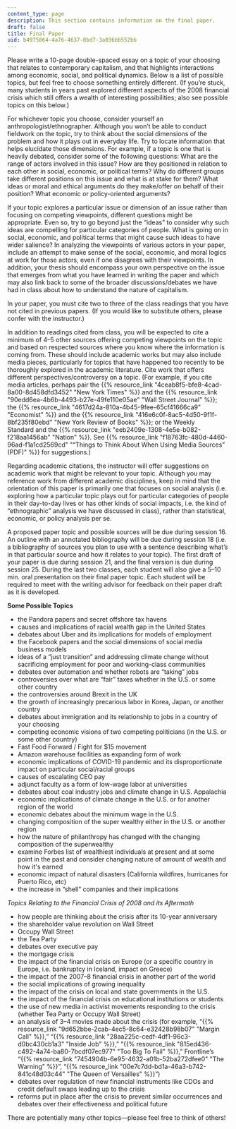 ```yaml
---
content_type: page
description: This section contains information on the final paper.
draft: false
title: Final Paper
uid: b4975864-4a76-4637-8bd7-3a036bb552bb
---
```

Please write a 10-page double-spaced essay on a topic of your choosing that relates to contemporary capitalism, and that highlights interactions among economic, social, and political dynamics. Below is a list of possible topics, but feel free to choose something entirely different. (If you’re stuck, many students in years past explored different aspects of the 2008 financial crisis which still offers a wealth of interesting possibilities; also see possible topics on this below.)

For whichever topic you choose, consider yourself an anthropologist/ethnographer. Although you won’t be able to conduct fieldwork on the topic, try to think about the social dimensions of the problem and how it plays out in everyday life. Try to locate information that helps elucidate those dimensions. For example, if a topic is one that is heavily debated, consider some of the following questions: What are the range of actors involved in this issue? How are they positioned in relation to each other in social, economic, or political terms? Why do different groups take different positions on this issue and what is at stake for them? What ideas or moral and ethical arguments do they make/offer on behalf of their position? What economic or policy-oriented arguments?

If your topic explores a particular issue or dimension of an issue rather than focusing on competing viewpoints, different questions might be appropriate. Even so, try to go beyond just the “ideas” to consider why such ideas are compelling for particular categories of people. What is going on in social, economic, and political terms that might cause such ideas to have wider salience? In analyzing the viewpoints of various actors in your paper, include an attempt to make sense of the social, economic, and moral logics at work for those actors, even if one disagrees with their viewpoints. In addition, your thesis should encompass your own perspective on the issue that emerges from what you have learned in writing the paper and which may also link back to some of the broader discussions/debates we have had in class about how to understand the nature of capitalism.

In your paper, you must cite two to three of the class readings that you have not cited in previous papers. (If you would like to substitute others, please confer with the instructor.)

In addition to readings cited from class, you will be expected to cite a minimum of 4–5 other sources offering competing viewpoints on the topic and based on respected sources where you know where the information is coming from. These should include academic works but may also include media pieces, particularly for topics that have happened too recently to be thoroughly explored in the academic literature. Cite work that offers different perspectives/controversy on a topic. (For example, if you cite media articles, perhaps pair the {{% resource_link "4ceab8f5-bfe8-4cad-8a00-8d458dfd3452" "New York Times" %}} and the {{% resource_link "90edd6ea-4b6b-4493-b27e-49fe110e05ae" "Wall Street Journal" %}}; the {{% resource_link "4617d24a-810a-4b45-9fee-65cf41666ca9" "Economist" %}} and the {{% resource_link "416e6c0f-8ac5-4d50-9f1f-8bf235f80ebd" "New York Review of Books" %}}; or the Weekly Standard and the {{% resource_link "eeb2409e-1308-4e5e-b082-f218aa1456ab" "Nation" %}}. See {{% resource_link "f18763fc-480d-4460-96ad-f1a1cd2569cd" "“Things to Think About When Using Media Sources” (PDF)" %}} for suggestions.)

Regarding academic citations, the instructor will offer suggestions on academic work that might be relevant to your topic. Although you may reference work from different academic disciplines, keep in mind that the orientation of this paper is primarily one that focuses on social analysis (i.e. exploring how a particular topic plays out for particular categories of people in their day-to-day lives or has other kinds of social impacts, i.e. the kind of “ethnographic” analysis we have discussed in class), rather than statistical, economic, or policy analysis per se.

A proposed paper topic and possible sources will be due during session 16. An outline with an annotated bibliography will be due during session 18 (i.e. a bibliography of sources you plan to use with a sentence describing what’s in that particular source and how it relates to your topic). The first draft of your paper is due during session 21, and the final version is due during session 25. During the last two classes, each student will also give a 5–10 min. oral presentation on their final paper topic. Each student will be required to meet with the writing advisor for feedback on their paper draft as it is developed.

**Some Possible Topics**

- the Pandora papers and secret offshore tax havens
- causes and implications of racial wealth gap in the United States
- debates about Uber and its implications for models of employment
- the Facebook papers and the social dimensions of social media business models
- ideas of a “just transition” and addressing climate change without sacrificing employment for poor and working-class communities
- debates over automation and whether robots are “taking” jobs
- controversies over what are “fair” taxes whether in the U.S. or some other country
- the controversies around Brexit in the UK
- the growth of increasingly precarious labor in Korea, Japan, or another country
- debates about immigration and its relationship to jobs in a country of your choosing
- competing economic visions of two competing politicians (in the U.S. or some other country)
- Fast Food Forward / Fight for $15 movement
- Amazon warehouse facilities as expanding form of work
- economic implications of COVID-19 pandemic and its disproportionate impact on particular social/racial groups
- causes of escalating CEO pay
- adjunct faculty as a form of low-wage labor at universities
- debates about coal industry jobs and climate change in U.S. Appalachia
- economic implications of climate change in the U.S. or for another region of the world
- economic debates about the minimum wage in the U.S.
- changing composition of the super wealthy either in the U.S. or another region
- how the nature of philanthropy has changed with the changing composition of the superwealthy
- examine Forbes list of wealthiest individuals at present and at some point in the past and consider changing nature of amount of wealth and how it's earned
- economic impact of natural disasters (California wildfires, hurricanes for Puerto Rico, etc)
- the increase in “shell” companies and their implications

*Topics Relating to the Financial Crisis of 2008 and its Aftermath*

- how people are thinking about the crisis after its 10-year anniversary
- the shareholder value revolution on Wall Street
- Occupy Wall Street
- the Tea Party
- debates over executive pay
- the mortgage crisis
- the impact of the financial crisis on Europe (or a specific country in Europe, i.e. bankruptcy in Iceland, impact on Greece)
- the impact of the 2007–8 financial crisis in another part of the world
- the social implications of growing inequality
- the impact of the crisis on local and state governments in the U.S.
- the impact of the financial crisis on educational institutions or students
- the use of new media in activist movements responding to the crisis (whether Tea Party or Occupy Wall Street)
- an analysis of 3–4 movies made about the crisis (for example, “{{% resource_link "9d652bbe-2cab-4ec5-8c64-e32428b98b07" "Margin Call" %}},” “{{% resource_link "28aa225c-cedf-4df1-96c3-d0bc430cb1a3" "Inside Job" %}},” “{{% resource_link "815ed436-c492-4a74-ba80-7bcdf07ec977" "Too Big To Fail" %}},” Frontline’s “{{% resource_link "7454904b-6e95-4632-a01b-52ba272dfee0" "The Warning" %}}”, “{{% resource_link "00e7c7dd-bd1a-46a3-b742-841c48d03c44" "The Queen of Versailles" %}}”)
- debates over regulation of new financial instruments like CDOs and credit default swaps leading up to the crisis
- reforms put in place after the crisis to prevent similar occurrences and debates over their effectiveness and political future

There are potentially many other topics—please feel free to think of others!